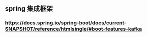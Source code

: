 ##  spring 集成框架
###  https://docs.spring.io/spring-boot/docs/current-SNAPSHOT/reference/htmlsingle/#boot-features-kafka